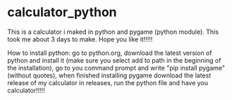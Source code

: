 # calculator_python
This is a calculator i maked in python and pygame (python module). This took me about 3 days to make. Hope you like it!!!!!

How to install python:
go to python.org,
download the latest version of python and install it (make sure you select add to path in the beginning of the installation),
go to you command prompt and write "pip install pygame" (without quotes),
when finished installing pygame download the latest release of my calculator in releases,
run the python file and have you calculator!!!!!
